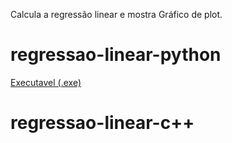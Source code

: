 Calcula a regressão linear e mostra Gráfico de plot.

# regressao-linear-python

[Executavel (.exe)](https://drive.google.com/drive/folders/1BXKqlMqqqizVvhEtKPY7Dp8wQegdHcMy?usp=sharing)

# regressao-linear-c++

